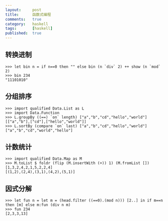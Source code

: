 ```yaml
---
layout:     post
title:      函数式编程
comments:   true
category:   haskell
tags:       [haskell]
published:  true
---
```


## 转换进制

    >>> let bin n = if n==0 then "" else bin (n `div` 2) ++ show (n `mod` 2)
    >>> bin 234
    "11101010"

## 分组排序

    >>> import qualified Data.List as L
    >>> import Data.Function
    >>> L.groupBy ((==) `on` length) ["a","b","cd","hello","world"]
    [["a","b"],["cd"],["hello","world"]]
    >>> L.sortBy (compare `on` last) ["a","b","cd","hello","world"] 
    ["a","b","cd","world","hello"]

## 计数统计

    >>> import qualified Data.Map as M
    >>> M.toList $ foldr (flip (M.insertWith (+)) 1) (M.fromList []) [1,3,2,4,2,1,5,2,2,4]
    [(1,2),(2,4),(3,1),(4,2),(5,1)]

## 因式分解

    >>> let fun n = let m = (head.filter ((==0).(mod n))) [2..] in if m==n then [m] else m:fun (div n m)
    >>> fun 234
    [2,3,3,13]

